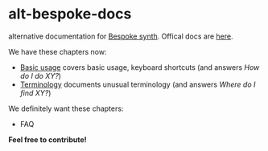 # alt-bespoke-docs

alternative documentation for [Bespoke synth](https://github.com/BespokeSynth/BespokeSynth). Offical docs are [here](https://www.bespokesynth.com/docs/). 

We have these chapters now:

- [Basic usage](basic_usage.md) covers basic usage, keyboard shortcuts (and answers *How do I do XY?*)
- [Terminology](terminology.md) documents unusual terminology (and answers *Where do I find XY?*)

We definitely want these chapters:

- FAQ

**Feel free to contribute!**
